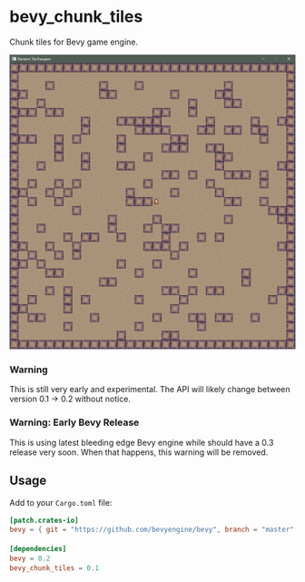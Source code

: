 # bevy_chunk_tiles
Chunk tiles for Bevy game engine.

![](assets/img/example.png)

### Warning
This is still very early and experimental. The API will likely change between version 0.1 -> 0.2
without notice.

### Warning: Early Bevy Release
This is using latest bleeding edge Bevy engine while should have a 0.3 release very soon. When that
happens, this warning will be removed.

## Usage
Add to your `Cargo.toml` file:
```toml
[patch.crates-io]
bevy = { git = "https://github.com/bevyengine/bevy", branch = "master" }

[dependencies]
bevy = 0.2
bevy_chunk_tiles = 0.1
```